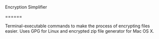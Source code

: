 Encryption Simplifier

======

Terminal-executable commands to make the process of encrypting files easier. Uses GPG for Linux and encrypted zip file generator for Mac OS X.
